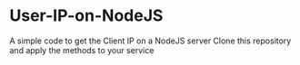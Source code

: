 # User-IP-on-NodeJS
A simple code to get the Client IP on a NodeJS server
Clone this repository and apply the methods to your service
